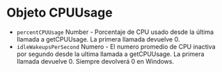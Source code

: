 # Objeto CPUUsage

* `percentCPUUsage` Number - Porcentaje de CPU usado desde la última llamada a getCPUUsage. La primera llamada devuelve 0.
* `idleWakeupsPerSecond` Numero - El numero promedio de CPU inactiva por segundo desde la ultima llamada a getCPUUsage. La primera llamada devuelve 0. Siempre devolverá 0 en Windows.
